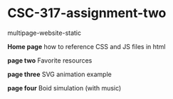 # CSC-317-assignment-two
multipage-website-static

**Home page**
how to reference CSS and JS files in html

**page two**
Favorite resources

**page three**
SVG animation example

**page four**
Boid simulation (with music)